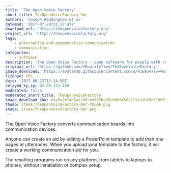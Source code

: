 ```yaml
---
title: 'The Open Voice Factory'
short_title: TheOpenVoiceFactory-9mr
authors: 'Joseph Reddington et al'
datemod: '2017-07-28T21:17:47Z'
download_url: 'http://theopenvoicefactory.org'
project_url: 'http://theopenvoicefactory.org'
tags:
    - alternative-and-augmentative-communication
    - communication
categories:
    - software
description: 'The Open Voice Factory - open software for people with communication difficulties'
original_url: 'https://github.com/eQualityTime/TheOpenVoiceFactory'
image_download: 'https://avatars0.githubusercontent.com/u/4369547?v=4&s=40'
license: GPL
date: '2017-08-22T12:14:50Z'
relayed_by_ip: 82.69.122.199
moderated: false
moderated_short_title: TheOpenVoiceFactory
image_download_sha: e5a5a2e74d5a1cd5ced16fbc96cb000450c1f1e81b79e51960f2a1221f6b946d
thumb: items/TheOpenVoiceFactory-9mr-thumb.png
image: items/TheOpenVoiceFactory-9mr.png
---
```

The Open Voice Factory converts communication boards into communication devices.

Anyone can create an aid by editing a PowerPoint template to add their one pages or utterances. When you upload your template to the factory, it will create a working communication aid for you.

The resulting programs run on any platform, from tablets to laptops to phones, without installation or complex setup.

